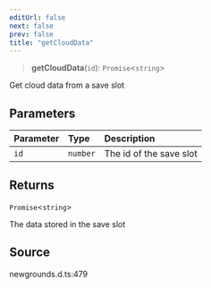 ```yaml
---
editUrl: false
next: false
prev: false
title: "getCloudData"
---
```


> **getCloudData**(`id`): `Promise`\<`string`\>

Get cloud data from a save slot

## Parameters

| Parameter | Type | Description |
| :------ | :------ | :------ |
| `id` | `number` | The id of the save slot |

## Returns

`Promise`\<`string`\>

The data stored in the save slot

## Source

newgrounds.d.ts:479

